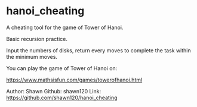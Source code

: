 # hanoi_cheating

A cheating tool for the game of Tower of Hanoi.

Basic recursion practice.

Input the numbers of disks, return every moves to complete the task within the minimum moves.

You can play the game of Tower of Hanoi on:

https://www.mathsisfun.com/games/towerofhanoi.html

Author: Shawn
Github: shawn120
Link: https://github.com/shawn120/hanoi_cheating
